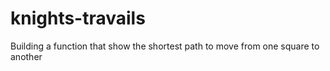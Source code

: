 # knights-travails

Building a function that show the shortest path to move from one square to another

